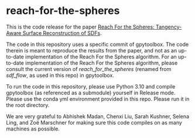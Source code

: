 # reach-for-the-spheres

This is the code release for the paper [Reach For the Spheres:
Tangency-Aware Surface Reconstruction of SDFs](https://odedstein.com/projects/reach-for-the-spheres/).

The code in this repository uses a specific commit of gpytoolbox.
The code therein is meant to reproduce the results from the paper, and not as an up-to-date implementation of the Reach For the Spheres algorithm.
For an up-to-date implementation of the Reach For the Spheres algorithm, please consult the current version of _reach_for_the_spheres_ (renamed from _sdf_flow_, as used in this repo) in gpytoolbox.

To run the code in this repository, please use Python 3.10 and compile gpytoolbox (as referenced 
as a submodule) yourself in Release mode.
Please use the conda yml environment provided in this repo.
Please run it in the root directory.

We are very grateful to Abhishek Madan, Chenxi Liu, Sarah Kushner, Selena Ling, and Zoë Marschner for making sure this code compiles on as many machines as possible.
